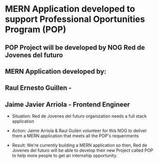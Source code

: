 # MERN Application developed to support Professional Oportunities Program (POP)

## POP Project will be developed by NOG Red de Jovenes del futuro

## MERN Application developed by:

## Raul Ernesto Guillen - 

## Jaime Javier Arriola - Frontend Engineer

- Situation: Red de Jovenes del futuro organization needs a full stack application

- Action: Jaime Arriola & Raul Guilen volunteer for this NOG to deliver them a MERN application that meets all the POP's requeriments

- Result: We're currently building a MERN application so then, Red de Jovenes del futuro will be able to develop their new Project called POP to help more people to get an internship opportunity.




